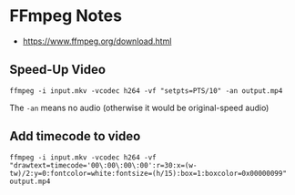 # FFmpeg Notes

* https://www.ffmpeg.org/download.html

## Speed-Up Video
```
ffmpeg -i input.mkv -vcodec h264 -vf "setpts=PTS/10" -an output.mp4
```

The `-an` means no audio (otherwise it would be original-speed audio)

## Add timecode to video
```
ffmpeg -i input.mkv -vcodec h264 -vf "drawtext=timecode='00\:00\:00\:00':r=30:x=(w-tw)/2:y=0:fontcolor=white:fontsize=(h/15):box=1:boxcolor=0x00000099" output.mp4
```
